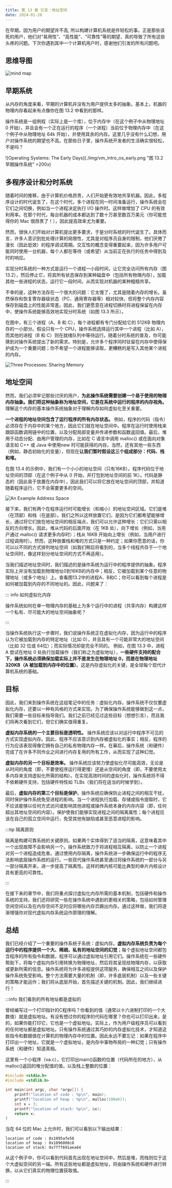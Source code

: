 ```yaml
---
title: 第 13 章 引言：地址空间
date: 2024-01-20
---
```


在早期，因为用户的期望并不高, 所以构建计算机系统是件轻松的事。正是那些该死的用户，他们对“易用性”、“高性能”、“可靠性”等的期望，真的导致了所有这些头疼的问题。下次你遇到其中一个计算机用户时，感谢他们引发的所有问题吧。

## 思维导图
![mind map](./img/vm_intro_mind_map.png "图 13.1 思维导图")

## 早期系统

从内存的角度来看，早期的计算机并没有为用户提供太多的抽象。基本上，机器的物理内存看起来有点像你在图 13.2 中看到的那样。

操作系统是一组例程（实际上是一个库），位于内存中（在这个例子中从物理地址 0 开始），并且会有一个正在运行的程序（一个进程）当前位于物理内存中（在这个例子中从物理地址 64k 开始），并使用其余的内存。这里几乎没有什么幻想，用户对操作系统的期望也不高。在那些日子里，操作系统开发者的生活确实很轻松，不是吗？

![Operating Systems: The Early Days](./img/vm_intro_os_early.png "图 13.2 早期操作系统" =200x)

## 多程序设计和分时系统

随着时间的推移，由于计算机价格昂贵，人们开始更有效地共享机器。因此，多程序设计的时代诞生了，在这个时代，多个进程在同一时间准备运行，操作系统会在它们之间切换，例如当一个进程决定执行 I/O 操作时。这样做增加了 CPU 的有效利用率。在那个时代，每台机器的成本都达到了数十万甚至数百万美元（你可能觉得你的 Mac 很昂贵了！），因此提高效率尤为重要。

然而，很快人们开始对计算机提出更多要求，于是分时系统的时代诞生了。具体而言，许多人意识到批处理计算的局限性，尤其是对程序员自身的限制，他们厌倦了漫长（因此低效）的程序调试周期。交互性的概念变得重要起来，因为许多用户可能同时使用一台机器，每个人都在等待（或希望）从当前正在执行的任务中得到及时的响应。

实现分时系统的一种方式是运行一个进程一小段时间，让它完全访问所有内存（图 13.2），然后停止它，将其所有状态保存到某种磁盘中（包括所有物理内存），加载其他一些进程的状态，运行它一段时间，从而实现对机器的某种粗糙共享。

不幸的是，这种方法存在一个很大的问题：它太慢了，尤其是随着内存的增长。虽然保存和恢复寄存器级状态（PC、通用寄存器等）相对较快，但将整个内存内容保存到磁盘上的性能非常差。因此，我们更愿意在进程切换时将进程保留在内存中，使操作系统能够高效地实现分时系统（如图 13.3 所示）。

在图中，有三个进程（A、B 和 C），每个进程都有专门分配给它的 512KB 物理内存的一小部分。假设只有一个 CPU，操作系统选择运行其中一个进程（比如 A），而其他的进程（B 和 C）则在就绪队列中等待运行。随着分时系统的普及，你可能猜到对操作系统提出了新的需求。特别是，允许多个程序同时驻留在内存中使得保护成为一个重要问题；你不希望一个进程能够读取，更糟糕的是写入其他某个进程的内存。

![Three Processes: Sharing Memory](./img/vm_intro_share_memory.png "图 13.3 三个进程：内存共享")

## 地址空间

然而，我们必须牢记那些讨厌的用户，**为此操作系统需要创建一个易于使用的物理内存抽象。我们将这种抽象称为地址空间，它是在系统中运行的程序的内存视角。** 理解这个内存的基本操作系统抽象对于理解内存如何虚拟化至关重要。

**一个进程的地址空间包含了运行程序的所有内存状态。** 例如，程序的代码（指令）必须存在于内存中的某个地方，因此它们就在地址空间中。程序在运行时使用栈来跟踪函数调用链中的位置，以及分配局部变量并传递参数和函数返回值。最后，堆用于动态分配、由用户管理的内存，比如在 C 语言中调用 malloc() 或在面向对象语言如 C++ 或 Java 中使用new 时可能获得的内存。当然，还有其他一些东西（例如，静态初始化的变量），但现在**让我们暂时假设这三个组成部分：代码、栈和堆。**

在图 13.4 的示例中，我们有一个小小的地址空间（只有16KB）。程序代码位于地址空间的顶部（在这个例子中从 0 开始，并打包到地址空间的前 1K）。代码是静态的（因此易于放置在内存中），因此我们可以将它放在地址空间的顶部，并知道随着程序运行，它不会需要更多的空间。

![An Example Address Space](./img/vm_intro_example_adress_space.png "图 13.4 地址空间")

接下来，我们有两个在程序运行时可能增长（和缩小）的地址空间区域。它们是堆（在顶部）和栈（在底部）。我们之所以这样放置它们，是因为它们都希望能够增长，通过将它们放在地址空间的相反端点，我们可以允许这种增长：它们只需以相反的方向增长。因此，堆从代码的后面开始（在 1KB 处），向下增长（例如，当用户通过 malloc() 请求更多内存时）；栈从 16KB 开始向上增长（例如，当用户进行过程调用时）。然而，这种放置栈和堆的方式只是一种约定；如果你愿意的话，你可以以不同的方式排列地址空间（如我们稍后将看到的，当多个线程共存于一个地址空间时，像这样划分地址空间的方式不再适用）。

当我们描述地址空间时，我们描述的是操作系统为运行中的程序提供的抽象。程序实际上并没有加载到物理地址0到16KB的内存中；相反，它被加载到某个任意的物理地址（或多个地址）上。查看图13.2中的进程A、B和C；你可以看到每个进程是如何被加载到内存的不同地址的。因此，问题来了：

::: info 如何虚拟化内存

操作系统如何在单一物理内存的基础上为多个运行中的进程（共享内存）构建这样一个私有、尽可能大的地址空间抽象呢？

:::

当操作系统执行这一步骤时，我们说操作系统正在虚拟化内存，因为运行中的程序认为它被加载到内存的特定地址（比如 0），并且具有一个可能非常大的地址空间（比如 32 位或 64位）；而实际情况却是完全不同的。
例如，在图 13.3 中，进程 A 尝试在地址 0 处执行加载操作（我们称之为虚拟地址），**一些硬件支持的配合下，操作系统必须确保加载实际上并不是发生在物理地址 0，而是在物理地址 320KB（A 被加载到内存中的位置）**。这是内存虚拟化的关键，是全球每个现代计算机系统的基础。

## 目标

因此，我们来到操作系统在这组笔记中的任务：虚拟化内存。操作系统不仅仅要虚拟化内存，还要以一种有风格的方式来实现。为了确保操作系统能够做到这一点，我们需要一些目标来指导我们。我们之前已经见过这些目标（想想引言），而且我们将再次看到它们，但它们确实值得重复。

**虚拟内存系统的一个主要目标是透明性。** 操作系统应该以对运行中程序不可见的方式实现虚拟内存。因此，程序不应该意识到内存被虚拟化的事实；相反，程序的行为应该表现得像它拥有自己的私有物理内存一样。在幕后，操作系统（和硬件）完成了在许多不同作业之间进行内存复用的所有工作，从而实现了这种幻觉。

**虚拟内存的另一个目标是效率。** 操作系统应该努力使虚拟化尽可能高效，无论是从时间的角度（即，不要使程序运行得更慢）还是从空间的角度（即，不要使用太多内存来支持虚拟化所需的结构）。在实现高效时间的虚拟化时，操作系统将不得不依赖硬件支持，包括硬件特性如 TLBs（我们将在适当的时候学到）。

最后，**虚拟内存的第三个目标是保护**。操作系统应确保防止进程之间的相互干扰，同时保护操作系统免受进程的影响。当一个进程执行加载、存储或指令提取时，它不应该能够以任何方式访问或影响其他进程或操作系统本身的内存内容（即，任何超出其地址空间的内容）。保护使我们能够实现进程之间的隔离属性；每个进程应该在自己的孤立空间中运行，免受其他有缺陷或甚至恶意进程的影响。

:::tip 隔离原则

隔离是构建可靠系统的关键原则。如果两个实体得到了适当的隔离，这意味着其中一个出现故障不会影响另一个。操作系统致力于将进程相互隔离，以防止一个进程对另一个进程造成危害。通过使用内存隔离，操作系统进一步确保运行中的程序无法影响底层操作系统的运行。一些现代操作系统甚至通过将操作系统的一部分与另一部分隔离开来，进一步提高了隔离性。这样的微内核可能比典型的单片内核设计具有更高的可靠性。

:::

在接下来的章节中，我们将重点探讨虚拟化内存所需的基本机制，包括硬件和操作系统的支持。我们还将研究一些在操作系统中遇到的更相关的策略，包括如何管理空闲空间以及在内存空间不足时应将哪些内存页踢出内存。通过这样做，我们将逐渐增强你对现代虚拟内存系统运作原理的理解。

## 总结

我们已经介绍了一个重要的操作系统子系统：虚拟内存。**虚拟内存系统负责为每个运行中的程序提供一个大、稀疏、私有的地址空间的幻觉**；每个虚拟地址空间都包含程序的所有指令和数据，程序可以通过虚拟地址引用它们。操作系统在一些硬件帮助下，将每个虚拟内存引用转换为物理地址，然后将其呈现给物理内存，以获取或更新所需的信息。操作系统将为许多进程提供这项服务，确保相互之间以及保护操作系统免受影响。整个方法需要大量的机制（即，许多底层机制）以及一些关键的策略才能运作；我们将从底层开始，首先描述关键的机制。因此，我们继续进行！

:::info 我们看到的所有地址都是虚拟的

曾经编写过一个打印指针的C程序吗？你看到的值（通常以十六进制打印的一个大数值）就是虚拟地址。有没有想过你的程序的代码在哪里？你也可以打印出来，是的，如果你能打印它，它也是一个虚拟地址。实际上，作为用户级程序员可以看到的任何地址都是虚拟地址。只有操作系统通过其巧妙的内存虚拟化技术，才知道这些指令和数据值在计算机的物理内存中的位置。因此永远不要忘记：如果在程序中打印出一个地址，它就是一个虚拟地址，是内存中事物布局的一种幻觉；只有操作系统（和硬件）知道真相。

这里有一个小程序（va.c），它打印出main()函数的位置（代码所在的地方），从malloc()返回的堆分配值的值，以及栈上整数的位置：

```c
#include <stdio.h>
#include <stdlib.h>

int main(int argc, char *argv[]) {
	printf("location of code : %p\n", main);
	printf("location of heap : %p\n", malloc(100e6));
	int x = 3;
	printf("location of stack: %p\n", &x);
	return x;
}

```

当在 64 位的 Mac 上允许时，我们可以看到以下输出结果：

```
location of code : 0x1095afe50
location of heap : 0x1096008c0
location of stack: 0x7fff691aea64
```

从这个例子中，你可以看到代码首先出现在地址空间中，然后是堆，而栈则位于这个大虚拟空间的另一端。所有这些地址都是虚拟地址，将由操作系统和硬件进行转换，以从它们真实的物理位置获取值。

:::
